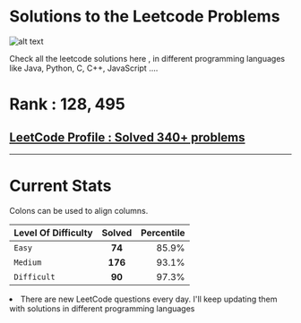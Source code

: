 # Solutions to the Leetcode Problems 
![alt text](https://leetcode.com/static/images/LeetCode_Sharing.png)



Check all the leetcode solutions here , in different programming languages like Java, Python, C, C++, JavaScript ....



# Rank : $128,495$


## [LeetCode Profile : Solved 340+ problems](https://leetcode.com/monitsharma/)


---
# Current Stats


Colons can be used to align columns.

| Level Of Difficulty        | Solved          | Percentile  |
| ------------- |:-------------:| -----:|
| `Easy`      | **74** | 85.9% |
| `Medium`      | **176**      |   93.1% |
| `Difficult` | **90**      |    97.3% |






<li> There are new LeetCode questions every day. I'll keep updating them with solutions in different programming languages
  
 


  
 
  
